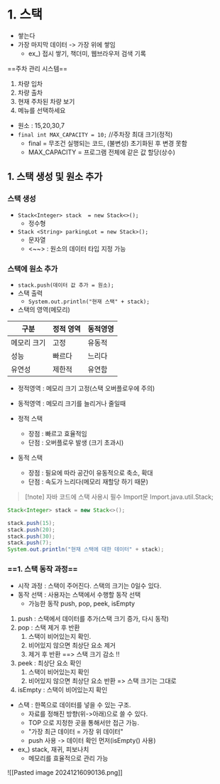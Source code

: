 # 1.  스택
- 쌓는다
- 가장 마지막 데이터 -> 가장 위에 쌓임
	- ex_) 접시 쌓기, 책더미, 웹브라우저 검색 기록

==주차 관리 시스템==
1. 차량 입차
2. 차량 출차
3. 현재 주차된 차량 보기
4. 메뉴를 선택하세요
- 원소 : 15,20,30,7
- `final int MAX_CAPACITY = 10;` //주차장 최대 크기(정적)
	- final = 무조건 실행되는 코드, (불변성) 초기화된 후 변경 못함
	- MAX_CAPACITY = 프로그램 전체에 같은 값 할당(상수)


## 1. 스택 생성 및 원소 추가
### 스택 생성
- `Stack<Integer> stack  = new Stack<>();`
	- 정수형
- `Stack <String> parkingLot = new Stack>();`
	- 문자열
	- <\~~> : 원소의 데이터 타입 지정 가능

### 스택에 원소 추가
- `stack.push(데이터 값 추가 = 원소);`
- 스택 출력
	- `System.out.println("현재 스택" + stack);`
- 스택의 영역(메모리)

| 구분     | 정적 영역 | 동적영영 |
| ------ | ----- | ---- |
| 메모리 크기 | 고정    | 유동적  |
| 성능     | 빠르다   | 느리다  |
| 유연성    | 제한적   | 유연함  |
- 정적영역 : 메모리 크기 고정(스택 오버플로우에 주의)
- 동적영역 : 메모리 크기를 늘리거나 줄일때

- 정적 스택
	- 장점 : 빠르고 효율적임
	- 단점 : 오버플로우 발생 (크기 초과시)
- 동적 스택
	- 장점 : 필요에 따라 공간이 유동적으로 축소, 확대
	- 단점 : 속도가 느리다(메모리 재할당 하기 때문)

>[!note] 자바 코드에 스택 사용시 필수 Import문
>Import.java.util.Stack; 

```java
Stack<Integer> stack = new Stack<>();

stack.push(15);
stack.push(20);
stack.push(30);
stack.push(7);
System.out.println("현재 스택에 대한 데이터" + stack);
```

### ==1. 스택 동작 과정==
- 시작 과정 : 스택이 주어진다. 스택의 크기는 0일수 있다.
- 동작 선택 : 사용자는 스택에서 수행할 동작 선택
	- 가능한 동작 push, pop, peek, isEmpty
1. push : 스택에서 데이터를 추가(스택 크기 증가, 다시 동작)
2. pop : 스택 제거 후 반환
	1. 스택이 비어있는지 확인.
	2. 비어있지 않으면 최상단 요소 제거
	3. 제거 후 반환
	   ==> 스택 크기 감소 !!
3. peek : 최상단 요소 확인
	1. 스택이 비어있는지 확인
	2. 비어있지 않으면 최상단 요소 반환
		=> 스택 크기는 그대로
4. isEmpty : 스택이 비어있는지 확인

- 스택 : 한쪽으로 데이터를 넣을 수 있는 구조.
	- 자료를 정해진 방향(위->아래)으로 쓸 수 있다.
	- TOP 으로 지정한 곳을 통해서만 접근 가능.
	- "가장 최근 데이터 = 가장 위 데이터"
	- push 사용 -> 데이터 확인 먼저(isEmpty() 사용)
- ex_) stack, 재귀, 피보나치
	- 메모리를 효율적으로 관리 가능

![[Pasted image 20241216090136.png]]

